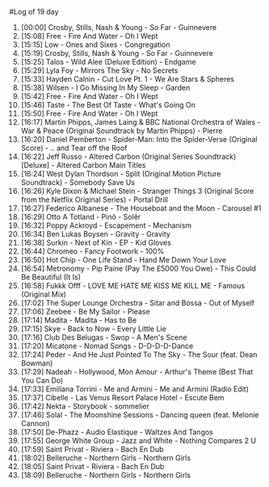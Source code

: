 #Log of 19 day

1. [00:00] Crosby, Stills, Nash & Young - So Far - Guinnevere
1. [15:08] Free - Fire And Water - Oh I Wept
1. [15:15] Low - Ones and Sixes - Congregation
1. [15:19] Crosby, Stills, Nash & Young - So Far - Guinnevere
1. [15:25] Talos - Wild Alee (Deluxe Edition) - Endgame
1. [15:29] Lyla Foy - Mirrors The Sky - No Secrets
1. [15:33] Hayden Calnin - Cut Love Pt. 1 - We Are Stars & Spheres
1. [15:38] Wilsen - I Go Missing In My Sleep - Garden
1. [15:42] Free - Fire And Water - Oh I Wept
1. [15:46] Taste - The Best Of Taste - What's Going On
1. [15:50] Free - Fire And Water - Oh I Wept
1. [16:17] Martin Phipps, James Laing & BBC National Orchestra of Wales - War & Peace (Original Soundtrack by Martin Phipps) - Pierre
1. [16:20] Daniel Pemberton - Spider-Man: Into the Spider-Verse (Original Score) - .. and Tear off the Roof
1. [16:22] Jeff Russo - Altered Carbon (Original Series Soundtrack) [Deluxe] - Altered Carbon Main Titles
1. [16:24] West Dylan Thordson - Split (Original Motion Picture Soundtrack) - Somebody Save Us
1. [16:26] Kyle Dixon & Michael Stein - Stranger Things 3 (Original Score from the Netflix Original Series) - Portal Drill
1. [16:27] Federico Albanese - The Houseboat and the Moon - Carousel #1
1. [16:29] Otto A Totland - Pinô - Solêr
1. [16:32] Poppy Ackroyd - Escapement - Mechanism
1. [16:34] Ben Lukas Boysen - Gravity - Gravity
1. [16:38] Surkin - Next of Kin - EP - Kid Gloves
1. [16:44] Chromeo - Fancy Footwork - 100%
1. [16:50] Hot Chip - One Life Stand - Hand Me Down Your Love
1. [16:54] Metronomy - Pip Paine (Pay The £5000 You Owe) - This Could Be Beautiful (It Is)
1. [16:58] Fukkk Offf - LOVE ME HATE ME KISS ME KILL ME - Famous (Original Mix)
1. [17:02] The Super Lounge Orchestra - Sitar and Bossa - Out of Myself
1. [17:06] Zeebee - Be My Sailor - Please
1. [17:14] Madita - Madita - Has to Be
1. [17:15] Skye - Back to Now - Every Little Lie
1. [17:16] Club Des Belugas - Swop - A Men's Scene
1. [17:20] Micatone - Nomad Songs - D-D-D-D-Dance
1. [17:24] Peder - And He Just Pointed To The Sky - The Sour (feat. Dean Bowman)
1. [17:29] Nadeah - Hollywood, Mon Amour - Arthur's Theme (Best That You Can Do)
1. [17:33] Emilíana Torrini - Me and Armini - Me and Armini (Radio Edit)
1. [17:37] Cibelle - Las Venus Resort Palace Hotel - Escute Bem
1. [17:42] Nekta - Storybook - sommelier
1. [17:46] Solal - The Moonshine Sessions - Dancing queen (feat. Melonie Cannon)
1. [17:50] De-Phazz - Audio Elastique - Waltzes And Tangos
1. [17:55] George White Group - Jazz and White - Nothing Compares 2 U
1. [17:59] Saint Privat - Riviera - Bach En Dub
1. [18:02] Belleruche - Northern Girls - Northern Girls
1. [18:05] Saint Privat - Riviera - Bach En Dub
1. [18:09] Belleruche - Northern Girls - Northern Girls
